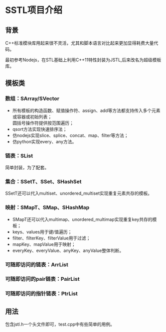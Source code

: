 # **SSTL项目介绍**
## **背景**
C++标准模块库用起来很不灵活，尤其和脚本语言对比起来更加显得耗费大量代码。  

最初参考Nodejs，在STL基础上利用C++11特性封装为JSTL,后来改名为超级模板库。

## **模板类**
### 数组：SArray/SVector  
* 所有模板的构造函数、赋值操作符、assign、add等方法都支持传入多个元素或容器或初始列表；  
圆括号操作符提供按范围遍历；  
* qsort方法实现快速排序法；  
* 仿nodejs实现slice、splice、concat、map、filter等方法；  
* 仿python实现every、any方法。

### 链表：SList  
简单封装，为了配套。

### 集合：SSetT、SSet、SHashSet  
SSetT还可以代入multiset、unordered_multiset实现重复元素共存的模板。

### 映射：SMapT、SMap、SHashMap  
* SMapT还可以代入multimap、unordered_multimap实现重复key共存的模板；  
* keys、values用于键/值遍历；  
* filter、filterKey、filterValue用于过滤；  
* mapKey、mapValue用于映射；  
* everyKey、everyValue、anyKey、anyValue整体判断。

### 可随即访问的链表：ArrList

### 可随即访问的pair链表：PairList

### 可随即访问的指针链表：PtrList

## 用法
包含jstl.h一个头文件即可，test.cpp中有些简单的用例。
